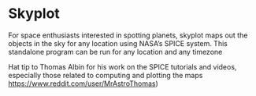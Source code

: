 # Skyplot
For space enthusiasts interested in spotting planets, skyplot maps out the objects in the sky for any location using NASA’s SPICE system. This standalone program can be run for any location and any timezone

Hat tip to Thomas Albin for his work on the SPICE tutorials and videos, especially those related to computing and plotting the maps https://www.reddit.com/user/MrAstroThomas)
